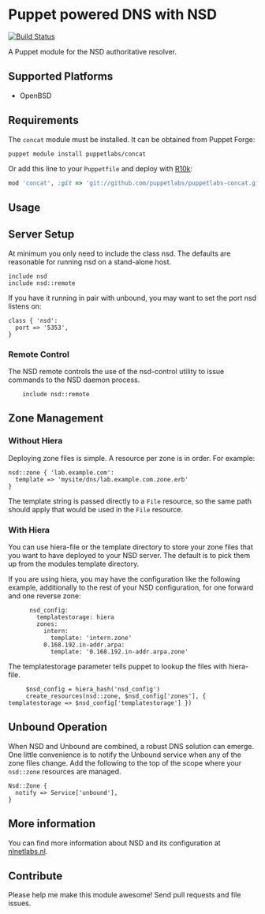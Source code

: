 # Puppet powered DNS with NSD

[![Build Status](https://travis-ci.org/xaque208/puppet-nsd.svg?branch=master)](https://travis-ci.org/xaque208/puppet-nsd)

A Puppet module for the NSD authoritative resolver.

## Supported Platforms

* OpenBSD

## Requirements
The `concat` module must be installed. It can be obtained from Puppet Forge:

```
puppet module install puppetlabs/concat
```

Or add this line to your `Puppetfile` and deploy with [R10k](https://github.com/adrienthebo/r10k):

```Ruby
mod 'concat', :git => 'git://github.com/puppetlabs/puppetlabs-concat.git'
```

## Usage

## Server Setup

At minimum you only need to include the class nsd. The defaults
are reasonable for running nsd on a stand-alone host.

```Puppet
include nsd
include nsd::remote
```

If you have it running in pair with unbound, you may want to set the port nsd
listens on:

```Puppet
class { 'nsd':
  port => '5353',
}
```

### Remote Control

The NSD remote controls the use of the nsd-control utility to
issue commands to the NSD daemon process.

```puppet
    include nsd::remote
```

## Zone Management

### Without Hiera

Deploying zone files is simple.  A resource per zone is in order.  For example:

```Puppet
nsd::zone { 'lab.example.com':
  template => 'mysite/dns/lab.example.com.zone.erb'
}
```

The template string is passed directly to a `File` resource, so the same path
should apply that would be used in the `File` resource.

### With Hiera

You can use hiera-file or the template directory to store your
zone files that you want to have deployed to your NSD server.
The default is to pick them up from the modules template directory.

If you are using hiera, you may have the configuration like the
following example, additionally to the rest of your NSD configuration,
for one forward and one reverse zone:

```hiera
      nsd_config:
        templatestorage: hiera
        zones:
          intern:
            template: 'intern.zone'
          0.168.192.in-addr.arpa:
            template: '0.168.192.in-addr.arpa.zone'
```

The templatestorage parameter tells puppet to lookup the files
with hiera-file.

```puppet
     $nsd_config = hiera_hash('nsd_config')
     create_resources(nsd::zone, $nsd_config['zones'], { templatestorage => $nsd_config['templatestorage'] })
```


## Unbound Operation

When NSD and Unbound are combined, a robust DNS solution can emerge.  One
little convenience is to notify the Unbound service when any of the zone files
change.  Add the following to the top of the scope where your `nsd::zone`
resources are managed.

```Puppet
Nsd::Zone {
  notify => Service['unbound'],
}
```

## More information

You can find more information about NSD and its configuration at
[nlnetlabs.nl](http://www.nlnetlabs.nl/projects/nsd/).


## Contribute

Please help me make this module awesome!  Send pull requests and file issues.

